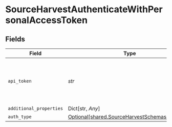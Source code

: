 # SourceHarvestAuthenticateWithPersonalAccessToken


## Fields

| Field                                                                                                           | Type                                                                                                            | Required                                                                                                        | Description                                                                                                     |
| --------------------------------------------------------------------------------------------------------------- | --------------------------------------------------------------------------------------------------------------- | --------------------------------------------------------------------------------------------------------------- | --------------------------------------------------------------------------------------------------------------- |
| `api_token`                                                                                                     | *str*                                                                                                           | :heavy_check_mark:                                                                                              | Log into Harvest and then create new <a href="https://id.getharvest.com/developers"> personal access token</a>. |
| `additional_properties`                                                                                         | Dict[str, *Any*]                                                                                                | :heavy_minus_sign:                                                                                              | N/A                                                                                                             |
| `auth_type`                                                                                                     | [Optional[shared.SourceHarvestSchemasAuthType]](../../models/shared/sourceharvestschemasauthtype.md)            | :heavy_minus_sign:                                                                                              | N/A                                                                                                             |